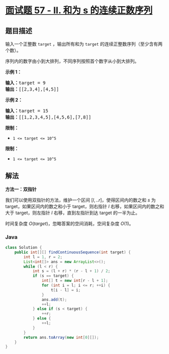 # [面试题 57 - II. 和为 s 的连续正数序列](https://leetcode.cn/problems/he-wei-sde-lian-xu-zheng-shu-xu-lie-lcof/)

## 题目描述

<p>输入一个正整数 <code>target</code> ，输出所有和为 <code>target</code> 的连续正整数序列（至少含有两个数）。</p>

<p>序列内的数字由小到大排列，不同序列按照首个数字从小到大排列。</p>



<p><strong>示例 1：</strong></p>

<pre><strong>输入：</strong>target = 9
<strong>输出：</strong>[[2,3,4],[4,5]]
</pre>

<p><strong>示例 2：</strong></p>

<pre><strong>输入：</strong>target = 15
<strong>输出：</strong>[[1,2,3,4,5],[4,5,6],[7,8]]
</pre>



<p><strong>限制：</strong></p>

<ul>
	<li><code>1 &lt;= target &lt;= 10^5</code></li>
</ul>



**限制：**

-   `1 <= target <= 10^5`

## 解法

**方法一：双指针**

我们可以使用双指针的方法，维护一个区间 $[l,.. r]$，使得区间内的数之和 $s$ 为 target，如果区间内的数之和小于 target，则右指针 $l$ 右移，如果区间内的数之和大于 target，则左指针 $l$ 右移，直到左指针到达 target 的一半为止。

时间复杂度 $O(target)$，忽略答案的空间消耗，空间复杂度 $O(1)$。

### **Java**

```java
class Solution {
    public int[][] findContinuousSequence(int target) {
        int l = 1, r = 2;
        List<int[]> ans = new ArrayList<>();
        while (l < r) {
            int s = (l + r) * (r - l + 1) / 2;
            if (s == target) {
                int[] t = new int[r - l + 1];
                for (int i = l; i <= r; ++i) {
                    t[i - l] = i;
                }
                ans.add(t);
                ++l;
            } else if (s < target) {
                ++r;
            } else {
                ++l;
            }
        }
        return ans.toArray(new int[0][]);
    }
}
```
